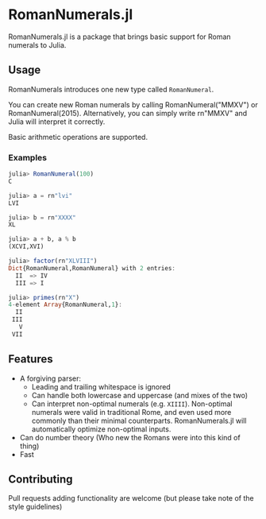 RomanNumerals.jl
================

RomanNumerals.jl is a package that brings basic support for Roman numerals to Julia.

## Usage
RomanNumerals introduces one new type called `RomanNumeral`.

You can create new Roman numerals by calling RomanNumeral("MMXV") or RomanNumeral(2015). Alternatively, you can simply write rn"MMXV" and Julia will interpret it correctly.

Basic arithmetic operations are supported.

### Examples

```julia
julia> RomanNumeral(100)
C

julia> a = rn"lvi"
LVI

julia> b = rn"XXXX"
XL

julia> a + b, a % b
(XCVI,XVI)

julia> factor(rn"XLVIII")
Dict{RomanNumeral,RomanNumeral} with 2 entries:
  II  => IV
  III => I

julia> primes(rn"X")
4-element Array{RomanNumeral,1}:
  II
 III
   V
 VII
```

## Features
- A forgiving parser:
  - Leading and trailing whitespace is ignored
  - Can handle both lowercase and uppercase (and mixes of the two)
  - Can interpret non-optimal numerals (e.g. `XIIII`).
    Non-optimal numerals were valid in traditional Rome, and even used more commonly than their minimal counterparts.
    RomanNumerals.jl will automatically optimize non-optimal inputs.
- Can do number theory (Who new the Romans were into this kind of thing)
- Fast

## Contributing
Pull requests adding functionality are welcome (but please take note of the style guidelines)
